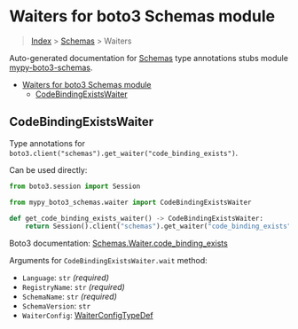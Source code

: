 <a id="waiters-for-boto3-schemas-module"></a>

# Waiters for boto3 Schemas module

> [Index](../README.md) > [Schemas](./README.md) > Waiters

Auto-generated documentation for
[Schemas](https://boto3.amazonaws.com/v1/documentation/api/latest/reference/services/schemas.html#Schemas)
type annotations stubs module
[mypy-boto3-schemas](https://pypi.org/project/mypy-boto3-schemas/).

- [Waiters for boto3 Schemas module](#waiters-for-boto3-schemas-module)
  - [CodeBindingExistsWaiter](#codebindingexistswaiter)

<a id="codebindingexistswaiter"></a>

## CodeBindingExistsWaiter

Type annotations for
`boto3.client("schemas").get_waiter("code_binding_exists")`.

Can be used directly:

```python
from boto3.session import Session

from mypy_boto3_schemas.waiter import CodeBindingExistsWaiter

def get_code_binding_exists_waiter() -> CodeBindingExistsWaiter:
    return Session().client("schemas").get_waiter("code_binding_exists")
```

Boto3 documentation:
[Schemas.Waiter.code_binding_exists](https://boto3.amazonaws.com/v1/documentation/api/latest/reference/services/schemas.html#Schemas.Waiter.CodeBindingExists)

Arguments for `CodeBindingExistsWaiter.wait` method:

- `Language`: `str` *(required)*
- `RegistryName`: `str` *(required)*
- `SchemaName`: `str` *(required)*
- `SchemaVersion`: `str`
- `WaiterConfig`: [WaiterConfigTypeDef](./type_defs.md#waiterconfigtypedef)
